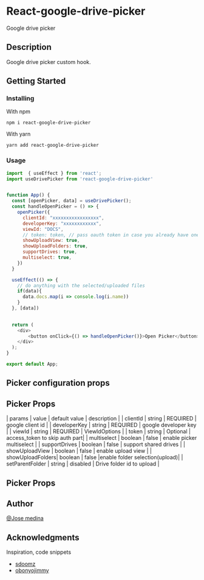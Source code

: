 # React-google-drive-picker

Google drive picker

## Description

Google drive picker custom hook.

## Getting Started

### Installing

With npm
```
npm i react-google-drive-picker
```
With yarn
```
yarn add react-google-drive-picker
```

### Usage

```js
import  { useEffect } from 'react';
import useDrivePicker from 'react-google-drive-picker'


function App() {
  const [openPicker, data] = useDrivePicker();  
  const handleOpenPicker = () => {
    openPicker({
      clientId: "xxxxxxxxxxxxxxxxx",
      developerKey: "xxxxxxxxxxxx",
      viewId: "DOCS",
      // token: token, // pass oauth token in case you already have one
      showUploadView: true,
      showUploadFolders: true,
      supportDrives: true,
      multiselect: true,
    })
  }

  useEffect(() => {
    // do anything with the selected/uploaded files
    if(data){
      data.docs.map(i => console.log(i.name))
    }
  }, [data])

  
  return (
    <div>
        <button onClick={() => handleOpenPicker()}>Open Picker</button>
    </div>
  );
}

export default App;
```


## Picker configuration props

## Picker Props

|    params        |   value  |  default value   |          description          |
|    clientId      |  string  |     REQUIRED     |      google client id         |
|    developerKey  |  string  |     REQUIRED     |      google developer key     |
|    viewId        |  string  |     REQUIRED     |         ViewIdOptions         |
|   token          |  string  |     Optional     | access_token to skip auth part|
|  multiselect     |  boolean |     false        | enable picker multiselect     |
| supportDrives    |  boolean |     false        |    support shared drives      |
| showUploadView   |  boolean |     false        |     enable upload view        |
| showUploadFolders|  boolean |     false        |enable folder selection(upload)|
| setParentFolder  |  string  |     disabled     |  Drive folder id to upload    |

## Picker Props


## Author

[@Jose medina](https://www.linkedin.com/in/jos%C3%A9-medina-56479a128/)


## Acknowledgments
Inspiration, code snippets
* [sdoomz](https://github.com/sdoomz/react-google-picker)
* [obonyojimmy](https://github.com/obonyojimmy/react-drive-picker#readme)